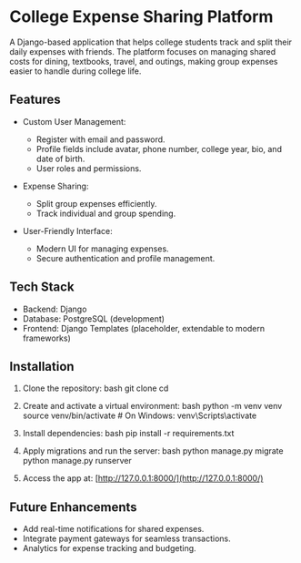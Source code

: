 # College Expense Sharing Platform

A Django-based application that helps college students track and split their daily expenses with friends. The platform focuses on managing shared costs for dining, textbooks, travel, and outings, making group expenses easier to handle during college life.

## Features
- Custom User Management:
  - Register with email and password.
  - Profile fields include avatar, phone number, college year, bio, and date of birth.
  - User roles and permissions.

- Expense Sharing:
  - Split group expenses efficiently.
  - Track individual and group spending.

- User-Friendly Interface:
  - Modern UI for managing expenses.
  - Secure authentication and profile management.

## Tech Stack
- Backend: Django
- Database: PostgreSQL (development)
- Frontend: Django Templates (placeholder, extendable to modern frameworks)

## Installation
1. Clone the repository:
   bash
   git clone <repository-url>
   cd <project-directory>


2. Create and activate a virtual environment:
   bash
   python -m venv venv
   source venv/bin/activate  # On Windows: venv\Scripts\activate


3. Install dependencies:
   bash
   pip install -r requirements.txt


4. Apply migrations and run the server:
   bash
   python manage.py migrate
   python manage.py runserver


5. Access the app at: [http://127.0.0.1:8000/](http://127.0.0.1:8000/)

## Future Enhancements
- Add real-time notifications for shared expenses.
- Integrate payment gateways for seamless transactions.
- Analytics for expense tracking and budgeting.